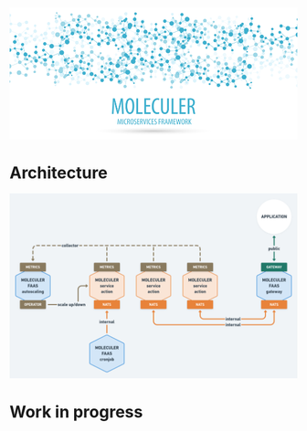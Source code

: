 [![Moleculer logo](./banner-moleculer.png)](https://moleculer.services/)

# Architecture

![Moleculer logo](./moleculer-faas.png)

# Work in progress
